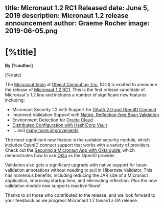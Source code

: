 title: Micronaut 1.2 RC1 Released
date: June 5, 2019 
description: Micronaut 1.2 release announcement
author: Graeme Rocher
image: 2019-06-05.png
---

# [%title]

**By [%author]**

[%date] 

The [Micronaut team](https://objectcomputing.com/products/2gm-team) at [Object Computing, Inc.](https://objectcomputing.com/) (OCI) is excited to announce the release of [Micronaut 1.2 RC1](https://github.com/micronaut-projects/micronaut-core/releases/tag/v1.2.0.RC1). This is the first release candidate of Micronaut's 1.2 line and includes a number of significant new features including:

*   Micronaut Security 1.2 with Support for [OAuth 2.0 and OpenID Connect](https://micronaut-projects.github.io/micronaut-security/1.2.x/guide/#oauth)
*   Improved Validation Support with [Native, Reflection-free Bean Validation](https://docs.micronaut.io/1.2.x/guide/index.html#beanValidation)
*   Environment Detection for [Oracle Cloud](https://cloud.oracle.com/home)
*   [Distributed Configuration with HashiCorp Vault](https://docs.micronaut.io/1.2.x/guide/index.html#distributedConfigurationVault) 
*   ... and [many more improvements](https://docs.micronaut.io/1.2.x/guide/index.html#whatsNew)

The most significant new feature is the updated security module, which includes OpenID connect support that works with a variety of providers. Check out the [Securing a Micronaut App with Okta guide](https://guides.micronaut.io/micronaut-oauth2-okta/guide/index.html), which demonstrates how to use [Okta](https://www.okta.com) as the OpenID provider.

Validation also gets a significant upgrade with native support for bean-validation annotations without needing to pull in Hibernate Validator. This has numerous benefits, including reducing the JAR size of a Micronaut application, improving startup time, and eliminating reflection. Plus the new validation module now supports reactive flows! 

Thanks to all those who contributed to the release, and we look forward to your feedback as we progress Micronaut 1.2 toward a GA release.
